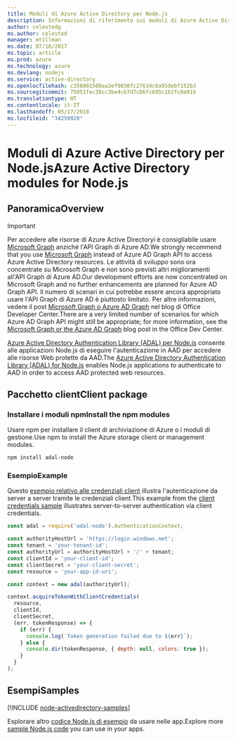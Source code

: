 ```yaml
---
title: Moduli di Azure Active Directory per Node.js
description: Informazioni di riferimento sui moduli di Azure Active Directory per Node.js
author: celestedg
ms.author: celested
manager: mtillman
ms.date: 07/18/2017
ms.topic: article
ms.prod: azure
ms.technology: azure
ms.devlang: nodejs
ms.service: active-directory
ms.openlocfilehash: c356801500aa3ef9038fc27634c8a95debf152b3
ms.sourcegitcommit: 75051fec38cc3be4cb7d7cb6fc695c162fc0e91b
ms.translationtype: HT
ms.contentlocale: it-IT
ms.lasthandoff: 05/17/2018
ms.locfileid: "34259920"
---
```

# <a name="azure-active-directory-modules-for-nodejs"></a><span data-ttu-id="49e55-103">Moduli di Azure Active Directory per Node.js</span><span class="sxs-lookup"><span data-stu-id="49e55-103">Azure Active Directory modules for Node.js</span></span>

## <a name="overview"></a><span data-ttu-id="49e55-104">Panoramica</span><span class="sxs-lookup"><span data-stu-id="49e55-104">Overview</span></span>

> [!IMPORTANT]
> <span data-ttu-id="49e55-105">Per accedere alle risorse di Azure Active Directoryi è consigliabile usare [Microsoft Graph](https://graph.microsoft.io/) anziché l'API Graph di Azure AD.</span><span class="sxs-lookup"><span data-stu-id="49e55-105">We strongly recommend that you use [Microsoft Graph](https://graph.microsoft.io/) instead of Azure AD Graph API to access Azure Active Directory resources.</span></span> <span data-ttu-id="49e55-106">Le attività di sviluppo sono ora concentrate su Microsoft Graph e non sono previsti altri miglioramenti all'API Graph di Azure AD.</span><span class="sxs-lookup"><span data-stu-id="49e55-106">Our development efforts are now concentrated on Microsoft Graph and no further enhancements are planned for Azure AD Graph API.</span></span> <span data-ttu-id="49e55-107">Il numero di scenari in cui potrebbe essere ancora appropriato usare l'API Graph di Azure AD è piuttosto limitato. Per altre informazioni, vedere il post [Microsoft Graph o Azure AD Graph](https://dev.office.com/blogs/microsoft-graph-or-azure-ad-graph) nel blog di Office Developer Center.</span><span class="sxs-lookup"><span data-stu-id="49e55-107">There are a very limited number of scenarios for which Azure AD Graph API might still be appropriate; for more information, see the [Microsoft Graph or the Azure AD Graph](https://dev.office.com/blogs/microsoft-graph-or-azure-ad-graph) blog post in the Office Dev Center.</span></span>

<span data-ttu-id="49e55-108">[Azure Active Directory Authentication Library (ADAL) per Node.js](https://www.npmjs.com/package/adal-node) consente alle applicazioni Node.js di eseguire l'autenticazione in AAD per accedere alle risorse Web protette da AAD.</span><span class="sxs-lookup"><span data-stu-id="49e55-108">The [Azure Active Directory Authentication Library (ADAL) for Node.js](https://www.npmjs.com/package/adal-node) enables Node.js applications to authenticate to AAD in order to access AAD protected web resources.</span></span>

## <a name="client-package"></a><span data-ttu-id="49e55-109">Pacchetto client</span><span class="sxs-lookup"><span data-stu-id="49e55-109">Client package</span></span>

### <a name="install-the-npm-modules"></a><span data-ttu-id="49e55-110">Installare i moduli npm</span><span class="sxs-lookup"><span data-stu-id="49e55-110">Install the npm modules</span></span>

<span data-ttu-id="49e55-111">Usare npm per installare il client di archiviazione di Azure o i moduli di gestione.</span><span class="sxs-lookup"><span data-stu-id="49e55-111">Use npm to install the Azure storage client or management modules.</span></span>

```bash
npm install adal-node
```   

### <a name="example"></a><span data-ttu-id="49e55-112">Esempio</span><span class="sxs-lookup"><span data-stu-id="49e55-112">Example</span></span>

<span data-ttu-id="49e55-113">Questo [esempio relativo alle credenziali client](https://github.com/MSOpenTech/azure-activedirectory-library-for-nodejs/blob/master/sample/client-credentials-sample.js) illustra l'autenticazione da server a server tramite le credenziali client.</span><span class="sxs-lookup"><span data-stu-id="49e55-113">This example from the [client credentials sample](https://github.com/MSOpenTech/azure-activedirectory-library-for-nodejs/blob/master/sample/client-credentials-sample.js) illustrates server-to-server authentication via client credentials.</span></span>

```javascript
const adal = require('adal-node').AuthenticationContext;

const authorityHostUrl = 'https://login.windows.net';
const tenant = 'your-tenant-id';
const authorityUrl = authorityHostUrl + '/' + tenant;
const clientId = 'your-client-id';
const clientSecret = 'your-client-secret';
const resource = 'your-app-id-uri';

const context = new adal(authorityUrl);

context.acquireTokenWithClientCredentials(
  resource,
  clientId,
  clientSecret,
  (err, tokenResponse) => {
    if (err) {
      console.log(`Token generation failed due to ${err}`);
    } else {
      console.dir(tokenResponse, { depth: null, colors: true });
    }
  }
);
```

## <a name="samples"></a><span data-ttu-id="49e55-114">Esempi</span><span class="sxs-lookup"><span data-stu-id="49e55-114">Samples</span></span>

[!INCLUDE [node-activedirectory-samples](../docs-ref-conceptual/includes/activedirectory-samples.md)]

<span data-ttu-id="49e55-115">Esplorare altro [codice Node.js di esempio](https://azure.microsoft.com/resources/samples/?platform=nodejs) da usare nelle app.</span><span class="sxs-lookup"><span data-stu-id="49e55-115">Explore more [sample Node.js code](https://azure.microsoft.com/resources/samples/?platform=nodejs) you can use in your apps.</span></span>

